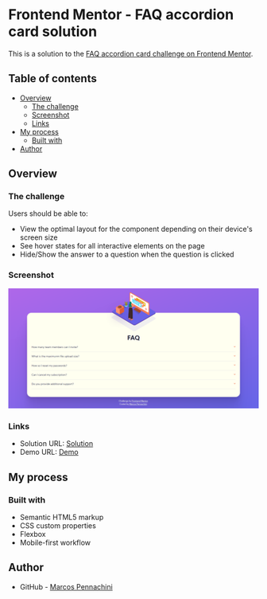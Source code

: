 # Frontend Mentor - FAQ accordion card solution

This is a solution to the [FAQ accordion card challenge on Frontend Mentor](https://www.frontendmentor.io/challenges/faq-accordion-card-XlyjD0Oam). 

## Table of contents

- [Overview](#overview)
  - [The challenge](#the-challenge)
  - [Screenshot](#screenshot)
  - [Links](#links)
- [My process](#my-process)
  - [Built with](#built-with)
- [Author](#author)

## Overview

### The challenge

Users should be able to:

- View the optimal layout for the component depending on their device's screen size
- See hover states for all interactive elements on the page
- Hide/Show the answer to a question when the question is clicked

### Screenshot

![Screenshot](./Screenshot.png)


### Links

- Solution URL: [Solution](https://github.com/MarcosPennachini/faq-accordion-card.git)
- Demo URL: [Demo](https://faq-accordion-card-phi-one.vercel.app/)

## My process

### Built with

- Semantic HTML5 markup
- CSS custom properties
- Flexbox
- Mobile-first workflow

## Author

- GitHub - [Marcos Pennachini](https://github.com/MarcosPennachini)

